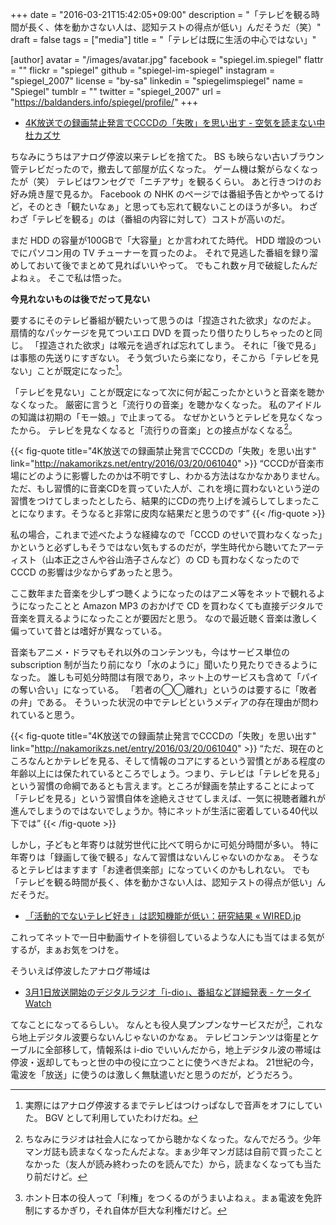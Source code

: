 +++
date = "2016-03-21T15:42:05+09:00"
description = "「テレビを観る時間が長く、体を動かさない人は、認知テストの得点が低い」んだそうだ（笑）"
draft = false
tags = ["media"]
title = "「テレビは既に生活の中心ではない」"

[author]
  avatar = "/images/avatar.jpg"
  facebook = "spiegel.im.spiegel"
  flattr = ""
  flickr = "spiegel"
  github = "spiegel-im-spiegel"
  instagram = "spiegel_2007"
  license = "by-sa"
  linkedin = "spiegelimspiegel"
  name = "Spiegel"
  tumblr = ""
  twitter = "spiegel_2007"
  url = "https://baldanders.info/spiegel/profile/"
+++

- [4K放送での録画禁止発言でCCCDの「失敗」を思い出す - 空気を読まない中杜カズサ](http://nakamorikzs.net/entry/2016/03/20/061040)

ちなみにうちはアナログ停波以来テレビを捨てた。
BS も映らない古いブラウン管テレビだったので，撤去して部屋が広くなった。
ゲーム機は繋がらなくなったが（笑） テレビはワンセグで「ニチアサ」を観るくらい。
あと行きつけのお好み焼き屋で見るか。
Facebook の NHK のページでは番組予告とかやってるけど，そのとき「観たいなぁ」と思っても忘れて観ないことのほうが多い。
わざわざ「テレビを観る」のは（番組の内容に対して）コストが高いのだ。

まだ HDD の容量が100GBで「大容量」とか言われてた時代。
HDD 増設のついでにパソコン用の TV チューナーを買ったのよ。
それで見逃した番組を録り溜めしておいて後でまとめて見ればいいやって。
でもこれ数ヶ月で破綻したんだよねぇ。
そこで私は悟った。

**今見れないものは後でだって見ない**

要するにそのテレビ番組が観たいって思うのは「捏造された欲求」なのだよ。
扇情的なパッケージを見てついエロ DVD を買ったり借りたりしちゃったのと同じ。
「捏造された欲求」は喉元を過ぎれば忘れてしまう。
それに「後で見る」は事態の先送りにすぎない。
そう気づいたら楽になり，そこから「テレビを見ない」ことが既定になった[^1]。

[^1]: 実際にはアナログ停波するまでテレビはつけっぱなしで音声をオフにしていた。 BGV として利用していたわけだね。

「テレビを見ない」ことが既定になって次に何が起こったかというと音楽を聴かなくなった。
厳密に言うと「流行りの音楽」を聴かなくなった。
私のアイドルの知識は初期の「モー娘。」で止まってる。
なぜかというとテレビを見なくなったから。
テレビを見なくなると「流行りの音楽」との接点がなくなる[^r]。

[^r]: ちなみにラジオは社会人になってから聴かなくなった。なんでだろう。少年マンガ誌も読まなくなったんだよな。まぁ少年マンガ誌は自前で買ったことなかった（友人が読み終わったのを読んでた）から，読まなくなっても当たり前だけど。

{{< fig-quote title="4K放送での録画禁止発言でCCCDの「失敗」を思い出す" link="http://nakamorikzs.net/entry/2016/03/20/061040" >}}
<q>CCCDが音楽市場にどのように影響したのかは不明ですし、わかる方法はなかなかありません。ただ、もし習慣的に音楽CDを買っていた人が、これを境に買わないという逆の習慣をつけてしまったとしたら、結果的にCDの売り上げを減らしてしまったことになります。そうなると非常に皮肉な結果だと思うのです</q>
{{< /fig-quote >}}

私の場合，これまで述べたような経緯なので「CCCD のせいで買わなくなった」かというと必ずしもそうではない気もするのだが，学生時代から聴いてたアーティスト（山本正之さんや谷山浩子さんなど）の CD も買わなくなったので CCCD の影響は少なからずあったと思う。

ここ数年また音楽を少しずつ聴くようになったのはアニメ等をネットで観れるようになったことと Amazon MP3 のおかげで CD を買わなくても直接デジタルで音楽を買えるようになったことが要因だと思う。
なので最近聴く音楽は激しく偏っていて昔とは嗜好が異なっている。

音楽もアニメ・ドラマもそれ以外のコンテンツも，今はサービス単位の subscription 制が当たり前になり「水のように」聞いたり見たりできるようになった。
誰しも可処分時間は有限であり，ネット上のサービスも含めて「パイの奪い合い」になっている。
「若者の◯◯離れ」というのは要するに「敗者の弁」である。
そういった状況の中でテレビというメディアの存在理由が問われていると思う。

{{< fig-quote title="4K放送での録画禁止発言でCCCDの「失敗」を思い出す" link="http://nakamorikzs.net/entry/2016/03/20/061040" >}}
<q>ただ、現在のところなんとかテレビを見る、そして情報のコアにするという習慣とがある程度の年齢以上には保たれているところでしょう。つまり、テレビは「テレビを見る」という習慣の命綱であるとも言えます。ところが録画を禁止することによって「テレビを見る」という習慣自体を途絶えさせてしまえば、一気に視聴者離れが進んでしまうのではないでしょうか。特にネットが生活に密着している40代以下では</q>
{{< /fig-quote >}}

しかし，子どもと年寄りは就労世代に比べて明らかに可処分時間が多い。
特に年寄りは「録画して後で観る」なんて習慣はないんじゃないのかなぁ。
そうなるとテレビはますます「お達者倶楽部」になっていくのかもしれない。
でも「テレビを観る時間が長く、体を動かさない人は、認知テストの得点が低い」んだそうだ。

- [「活動的でないテレビ好き」は認知機能が低い：研究結果 « WIRED.jp](http://wired.jp/2016/02/25/tv-binging-exercise-skipping-poor-cognitive-function/)

これってネットで一日中動画サイトを徘徊しているような人にも当てはまる気がするが，まぁお気をつけを。

そういえば停波したアナログ帯域は

- [3月1日放送開始のデジタルラジオ「i-dio」、番組など詳細発表 - ケータイ Watch](http://k-tai.impress.co.jp/docs/news/20160229_745943.html)

てなことになってるらしい。
なんとも役人臭プンプンなサービスだが[^id]，これなら地上デジタル波要らないんじゃないのかなぁ。
テレビコンテンツは衛星とケーブルに全部移して，情報系は i-dio でいいんだから，地上デジタル波の帯域は停波・返却してもっと世の中の役に立つことに使うべきだよね。
21世紀の今，電波を「放送」に使うのは激しく無駄遣いだと思うのだが，どうだろう。

[^id]: ホント日本の役人って「利権」をつくるのがうまいよねぇ。まぁ電波を免許制にするかぎり，それ自体が巨大な利権だけど。
